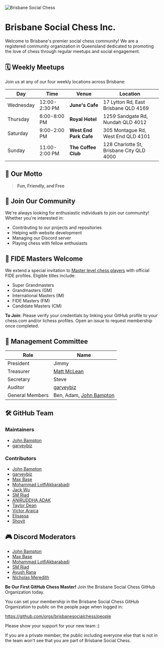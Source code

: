 ![Brisbane Social Chess](images/brisbane-social-chess.webp)

# Brisbane Social Chess Inc.

Welcome to Brisbane's premier social chess community! We are a registered community organization in Queensland dedicated to promoting the love of chess through regular meetups and social engagement.

## 🗓️ Weekly Meetups

Join us at any of our four weekly locations across Brisbane:

| Day       | Time          | Venue                  | Location                                         |
|-----------|---------------|------------------------|--------------------------------------------------|
| Wednesday | 12:00-2:30 PM | **June's Cafe**        | 17 Lytton Rd, East Brisbane QLD 4169             |
| Thursday  | 6:00-8:00 PM  | **Royal Hotel**        | 1259 Sandgate Rd, Nundah QLD 4012                |
| Saturday  | 9:00-2:00 PM  | **West End Park Cafe** | 305 Montague Rd, West End QLD 4101               |
| Sunday    | 11:00-2:00 PM | **The Coffee Club**    | 128 Charlotte St, Brisbane City QLD 4000         |

## 🎯 Our Motto

> **Fun, Friendly, and Free**

## 🤝 Join Our Community

We're always looking for enthusiastic individuals to join our community! Whether you're interested in:
- Contributing to our projects and repositories
- Helping with website development
- Managing our Discord server
- Playing chess with fellow enthusiasts

## 👑 FIDE Masters Welcome

We extend a special invitation to [Master level chess players](https://en.wikipedia.org/wiki/Chess_rating_system) with official FIDE profiles. Eligible titles include:

- Super Grandmasters
- Grandmasters (GM)
- International Masters (IM)
- FIDE Masters (FM)
- Candidate Masters (CM)

**To Join**: Please verify your credentials by linking your GitHub profile to your chess.com and/or lichess profiles. Open an issue to request membership once completed.

## 👥 Management Committee

| Role            | Name                                             |
|-----------------|--------------------------------------------------|
| President       | Jimmy                                            |
| Treasurer       | [Matt McLean](https://github.com/EmikoAlice497)  |
| Secretary       | Steve                                            |
| Auditor         | [garveybiz](https://github.com/garveybiz)        |
| General Members | Ben, Adam, [John Bampton](https://github.com/jbampton) |

## 🛠️ GitHub Team

### Maintainers
- [John Bampton](https://github.com/jbampton)
- [garveybiz](https://github.com/garveybiz)

### Contributors
- [John Bampton](https://github.com/jbampton)
- [garveybiz](https://github.com/garveybiz)
- [Max Base](https://github.com/BaseMax)
- [Mohammad LotfiAkbarabadi](https://github.com/pedramcvx1)
- [Jack Wu](https://github.com/jackneer)
- [SM Riad](https://github.com/smriad)
- [ANIRUDDHA ADAK](https://github.com/aniruddhaadak80)
- [Taylor Dean](https://github.com/TylrDn)
- [Víctor Araica](https://github.com/VictorAraica)
- [Elisassa](https://github.com/Elisassa)
- [Shovit](https://github.com/Virtual4087)

## 🎮 Discord Moderators
- [John Bampton](https://github.com/jbampton)
- [Max Base](https://github.com/BaseMax)
- [Mohammad LotfiAkbarabadi](https://github.com/pedramcvx1)
- [SM Riad](https://github.com/smriad)
- [Ayush Rana](https://github.com/ayushrana182)
- [Nicholas Meredith](https://github.com/udha)

**Be Our First GitHub Chess Master!** Join the Brisbane Social Chess GitHub Organization today.

You can set your membership in the Brisbane Social Chess GitHub Organization to public on the people page when logged in:

https://github.com/orgs/brisbanesocialchess/people

Please show your support for your new team :)

If you are a private member, the public including everyone else that is not in the team won't see that you are part of Brisbane Social Chess.

